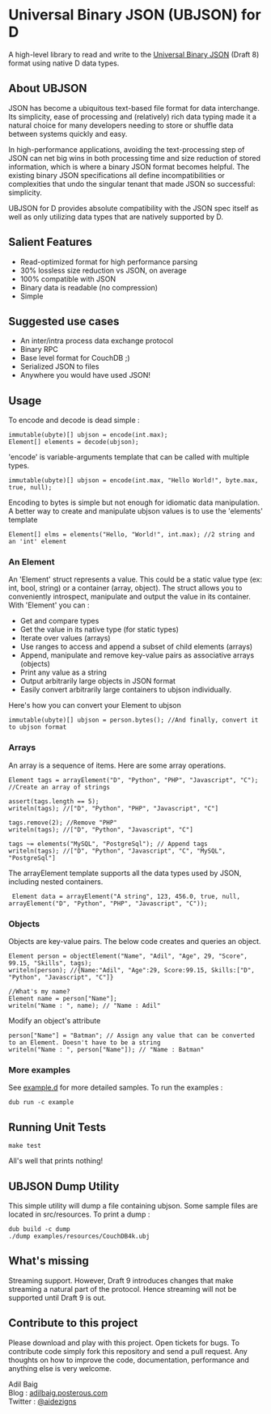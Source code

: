 # Universal Binary JSON (UBJSON) for D
A high-level library to read and write to the [Universal Binary JSON](http://ubjson.org/ "ubjson.org") (Draft 8) format using native D data types.

## About UBJSON
JSON has become a ubiquitous text-based file format for data interchange. Its simplicity, ease of processing and (relatively) rich data typing made it a natural choice for many developers needing to store or shuffle data between systems quickly and easy.

In high-performance applications, avoiding the text-processing step of JSON can net big wins in both processing time and size reduction of stored information, which is where a binary JSON format becomes helpful. The existing binary JSON specifications all define incompatibilities or complexities that undo the singular tenant that made JSON so successful: simplicity.

UBJSON for D provides absolute compatibility with the JSON spec itself as well as only utilizing data types that are natively supported by D.

## Salient Features
- Read-optimized format for high performance parsing
- 30% lossless size reduction vs JSON, on average
- 100% compatible with JSON
- Binary data is readable (no compression)
- Simple

## Suggested use cases
- An inter/intra process data exchange protocol
- Binary RPC
- Base level format for CouchDB ;)
- Serialized JSON to files
- Anywhere you would have used JSON!

## Usage
To encode and decode is dead simple :

	immutable(ubyte)[] ubjson = encode(int.max);
	Element[] elements = decode(ubjson);

'encode' is variable-arguments template that can be called with multiple types.

	immutable(ubyte)[] ubjson = encode(int.max, "Hello World!", byte.max, true, null);

Encoding to bytes is simple but not enough for idiomatic data manipulation. A better way to create and manipulate ubjson values is to use the 'elements' template

	Element[] elms = elements("Hello, "World!", int.max); //2 string and an 'int' element

### An Element
An 'Element' struct represents a value. This could be a static value type (ex: int, bool, string) or a container (array, object). The struct allows you to conveniently introspect, manipulate and output the value in its container. With 'Element' you can :
- Get and compare types
- Get the value in its native type (for static types)
- Iterate over values (arrays)
- Use ranges to access and append a subset of child elements (arrays)
- Append, manipulate and remove key-value pairs as associative arrays (objects)
- Print any value as a string
- Output arbitrarily large objects in JSON format
- Easily convert arbitrarily large containers to ubjson individually.

Here's how you can convert your Element to ubjson

	immutable(ubyte)[] ubjson = person.bytes(); //And finally, convert it to ubjson format

### Arrays
An array is a sequence of items. Here are some array operations.

	Element tags = arrayElement("D", "Python", "PHP", "Javascript", "C"); //Create an array of strings

	assert(tags.length == 5);
	writeln(tags); //["D", "Python", "PHP", "Javascript", "C"]

	tags.remove(2); //Remove "PHP"
	writeln(tags); //["D", "Python", "Javascript", "C"]

	tags ~= elements("MySQL", "PostgreSql"); // Append tags
	writeln(tags); //["D", "Python", "Javascript", "C", "MySQL", "PostgreSql"]

The arrayElement template supports all the data types used by JSON, including nested containers.

	 Element data = arrayElement("A string", 123, 456.0, true, null, arrayElement("D", "Python", "PHP", "Javascript", "C"));

### Objects
Objects are key-value pairs. The below code creates and queries an object.

	Element person = objectElement("Name", "Adil", "Age", 29, "Score", 99.15, "Skills", tags);
	writeln(person); //{Name:"Adil", "Age":29, Score:99.15, Skills:["D", "Python", "Javascript", "C"]}

	//What's my name?
	Element name = person["Name"];
    writeln("Name : ", name); // "Name : Adil"

Modify an object's attribute

	person["Name"] = "Batman"; // Assign any value that can be converted to an Element. Doesn't have to be a string
	writeln("Name : ", person["Name"]); // "Name : Batman"

### More examples
See [example.d](https://github.com/adilbaig/ubjsond/blob/master/examples/example.d) for more detailed samples. To run the examples :

	dub run -c example

## Running Unit Tests
	make test

All's well that prints nothing!

## UBJSON Dump Utility
This simple utility will dump a file containing ubjson. Some sample files are located in src/resources. To print a dump :

	dub build -c dump
	./dump examples/resources/CouchDB4k.ubj

## What's missing
Streaming support. However, Draft 9 introduces changes that make streaming a natural part of the protocol. Hence streaming will not be supported until Draft 9 is out.

## Contribute to this project
Please download and play with this project. Open tickets for bugs. To contribute code simply fork this repository and send a pull request.
Any thoughts on how to improve the code, documentation, performance and anything else is very welcome.

Adil Baig
<br />Blog : [adilbaig.posterous.com](http://adilbaig.posterous.com)
<br />Twitter : [@aidezigns](http://twitter.com/aidezigns)
